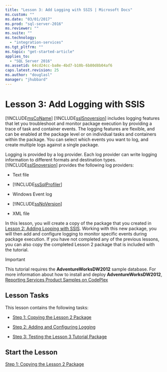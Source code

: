 ```yaml
---
title: "Lesson 3: Add Logging with SSIS | Microsoft Docs"
ms.custom: ""
ms.date: "03/01/2017"
ms.prod: "sql-server-2016"
ms.reviewer: ""
ms.suite: ""
ms.technology: 
  - "integration-services"
ms.tgt_pltfrm: ""
ms.topic: "get-started-article"
applies_to: 
  - "SQL Server 2016"
ms.assetid: 64cd24cc-ba8e-4bd7-b10b-6b80d8b04af6
caps.latest.revision: 25
ms.author: "douglasl"
manager: "jhubbard"
---
```

# Lesson 3: Add Logging with SSIS
[!INCLUDE[msCoName](../../a9notintoc/includes/msconame-md.md)] [!INCLUDE[ssISnoversion](../../a9notintoc/includes/ssisnoversion-md.md)] includes logging features that let you troubleshoot and monitor package execution by providing a trace of task and container events. The logging features are flexible, and can be enabled at the package level or on individual tasks and containers within the package. You can select which events you want to log, and create multiple logs against a single package.  
  
Logging is provided by a log provider. Each log provider can write logging information to different formats and destination types. [!INCLUDE[ssISnoversion](../../a9notintoc/includes/ssisnoversion-md.md)] provides the following log providers:  
  
-   Text file  
  
-   [!INCLUDE[ssSqlProfiler](../../a9retired/includes/sssqlprofiler-md.md)]  
  
-   Windows Event log  
  
-   [!INCLUDE[ssNoVersion](../../a9notintoc/includes/ssnoversion-md.md)]  
  
-   XML file  
  
In this lesson, you will create a copy of the package that you created in [Lesson 2: Adding Looping with SSIS](../../integration-services/tutorials/lesson-2-adding-looping-with-ssis.md). Working with this new package, you will then add and configure logging to monitor specific events during package execution. If you have not completed any of the previous lessons, you can also copy the completed Lesson 2 package that is included with the tutorial.  
  
> [!IMPORTANT]  
> This tutorial requires the **AdventureWorksDW2012** sample database. For more information about how to install and deploy **AdventureWorksDW2012**, [Reporting Services Product Samples on CodePlex](http://go.microsoft.com/fwlink/p/?LinkID=526910)  
  
## Lesson Tasks  
This lesson contains the following tasks:  
  
-   [Step 1: Copying the Lesson 2 Package](../../integration-services/tutorials/lesson-3-1-copying-the-lesson-2-package.md)  
  
-   [Step 2: Adding and Configuring Logging](../../integration-services/tutorials/lesson-3-2-adding-and-configuring-logging.md)  
  
-   [Step 3: Testing the Lesson 3 Tutorial Package](../../integration-services/tutorials/lesson-3-3-testing-the-lesson-3-tutorial-package.md)  
  
## Start the Lesson  
[Step 1: Copying the Lesson 2 Package](../../integration-services/tutorials/lesson-3-1-copying-the-lesson-2-package.md)  
  
  
  
